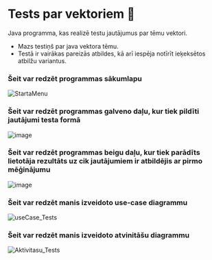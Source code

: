 # Tests par vektoriem :floppy_disk:
Java programma, kas realizē testu jautājumus par tēmu vektori.

- Mazs testiņš par java vektora tēmu.
- Testā ir vairākas pareizās atbildes, kā arī iespēja notīrīt ieķeksētos atbilžu variantus.

### **Šeit var redzēt programmas sākumlapu**
![StartaMenu](https://github.com/AdriansSkola/Vektori_Eksamens/assets/165994360/8b395300-8533-4c4e-b622-ef572cb618b2)

### **Šeit var redzēt programmas galveno daļu, kur tiek pildīti jautājumi testa formā**
![image](https://github.com/AdriansSkola/Vektori_Eksamens/assets/165994360/b01c74cf-4d27-4220-a8b2-ad6db5ebf545)

### **Šeit var redzēt programmas beigu daļu, kur tiek parādīts lietotāja rezultāts uz cik jautājumiem ir atbildējis ar pirmo mēģinājumu**
![image](https://github.com/AdriansSkola/Vektori_Eksamens/assets/165994360/5e2e7499-da3e-455c-a90f-aae82d5b3094)

### **Šeit var redzēt manis izveidoto use-case diagrammu**
![useCase_Tests](https://github.com/AdriansSkola/Vektori_Eksamens/assets/165994360/44280975-b9f1-42f9-8546-1d6cd9e1026a)

### **Šeit var redzēt manis izveidoto atvinitāšu diagrammu**
![Aktivitasu_Tests](https://github.com/AdriansSkola/Vektori_Eksamens/assets/165994360/a395e145-344f-4bab-b736-6d22cd6e5dd9)
